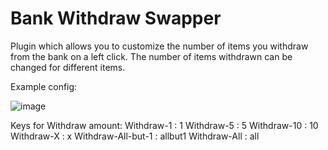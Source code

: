 # Bank Withdraw Swapper
Plugin which allows you to customize the number of items you withdraw from the bank on a left click.
The number of items withdrawn can be changed for different items.

Example config:

![image](https://user-images.githubusercontent.com/48400398/134165732-53ad860e-4ea8-4f01-bd3b-f2f845ba2bff.png)

Keys for Withdraw amount:
Withdraw-1 : 1
Withdraw-5 : 5
Withdraw-10 : 10
Withdraw-X : x
Withdraw-All-but-1 : allbut1
Withdraw-All : all
